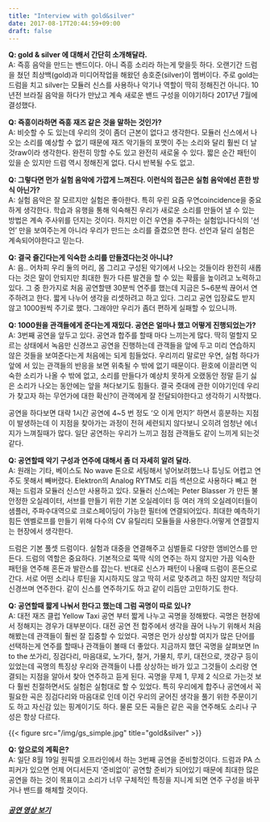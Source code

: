 ```yaml
---
title: "Interview with gold&silver"
date: 2017-08-17T20:44:59+09:00
draft: false
---
```


**Q: gold & silver 에 대해서 간단히 소개해달라.**  
A: 즉흥 음악을 만드는 밴드이다. 아니 즉흥 소리라 하는게 맞을듯 하다. 오랜기간 드럼을 쳤던 최상백(gold)과 미디어작업을 해왔던 송호준(silver)이 멤버이다. 주로 gold는 드럼을 치고 silver는 모듈러 신스를 사용하나 악기나 역할이 딱히 정해진건 아니다. 10년전 브라질 음악을 하다가 만났고 계속 새로운 밴드 구성을 이야기하다 2017년 7월에 결성했다.

**Q: 즉흥이라하면 즉흥 재즈 같은 것을 말하는 것인가?**  
A: 비슷할 수 도 있는데 우리의 것이 좀더 근본이 없다고 생각한다. 모듈러 신스에서 나오는 소리를 예상할 수 없기 때문에 재즈 악기들의 포맷이 주는 소리와 달리 훨씬 더 날것raw이라 생각한다. 완전히 망할 수도 있고 완전히 새로울 수 있다. 짧은 순간 패턴이 있을 순 있지만 드럼 역시 정해진게 없다. 다시 반복될 수도 없고.

**Q: 그렇다면 먼가 실험 음악에 가깝게 느껴진다. 이런식의 접근은 실험 음악에선 흔한 방식 아닌가?**  
A: 실험 음악은 잘 모르지만 실험은 좋아한다. 특히 우린 요즘 우연coincidence을 중요하게 생각한다. 학습과 유행을 통해 익숙해진 우리가 새로운 소리를 만들어 낼 수 있는 방법은 계속 주사위를 던지는 것이다. 하지만 이건 우연을 추구하는 실험입니다식의 ‘선언’ 만을 보여주는게 아니라 우리가 만드는 소리를 즐겼으면 한다. 선언과 달리 실험은 계속되어야한다고 믿는다.

**Q: 결국 즐긴다는게 익숙한 소리를 만들겠다는것 아니냐?**  
A: 음.. 어차피 우리 둘의 머리, 몸 그리고 구성된 악기에서 나오는 것들이라 완전히 새롭다는 것은 말이 안되지만 최대한 뭔가 다른 발견을 할 수 있는 확률을 높이려고 노력하고 있다. 그 중 한가지로 처음 공연할땐 30분씩 연주를 했는데 지금은 5~6분씩 끊어서 연주하려고 한다. 짧게 나누어 생각을 리셋하려고 하고 있다. 그리고 공연 입장료도 받지 않고 1000원씩 주기로 했다. 그래야만 우리가 좀더 편하게 실패할 수 있으니까.

**Q: 1000원을 관객들에게 준다는게 재밌다. 공연은 얼마나 했고 어떻게 진행되었는가?**  
A: 3번째 공연을 앞두고 있다. 공연과 합주를 할때 마다 느끼는게 많다. 딱히 멀할지 모르는 상태에서 녹음만 신경쓰고 공연을 진행하는데 관객들을 앞에 두고 미리 연습하지 않은 것들을 보여준다는게 처음에는 되게 힘들었다. 우리끼리 말로만 우연, 실험 하다가 앞에 서 있는 관객들의 반응을 보면 위축될 수 밖에 없기 때문이다. 환호에 이끌리면 익숙한 소리가 나올 수 밖에 없고, 소리를 만들다가 예상치 못하게 오랬동안 정말 듣기 싫은 소리가 나오는 동안에는 앞을 쳐다보기도 힘들다. 결국 줏대에 관한 이야기인데 우리가 찾고자 하는 무언가에 대한 확신?이 관객에게 잘 전달되야한다고 생각하기 시작했다.

공연을 하다보면 대략 1시간 공연에 4~5 번 정도 ‘오 이게 먼지?’ 하면서 흥분하는 지점이 발생하는데  이 지점을 찾아가는 과정이 전혀 세련되지 않다보니 오히려 엄청난 에너지가 느껴질때가 많다. 일단 공연하는 우리가 느끼고 점점 관객들도 같이 느끼게 되는것 같다.

**Q: 공연할때 악기 구성과 연주에 대해서 좀 더 자세히 알려 달라.**  
A: 원래는 기타, 베이스도 No wave 톤으로 세팅해서 넣어보려했느나 튜닝도 어렵고 연주도 못해서 빼버렸다. Elektron의 Analog RYTM도 리듬 섹션으로 사용하다 빼고 현재는 드럼과 모듈러 신스만 사용하고 있다. 모듈러 신스에는 Peter Blasser 가 만든 불안정한 오실레이터, 서브를 만들기 위한 기본 오실레이터 등 여러 개의 오실레이터들이 샘플러, 주파수대역으로 크로스페이딩이 가능한 필터에 연결되어있다. 최대한 예측하기 힘든 엔벨로프를 만들기 위해 다수의 CV 유틸리티 모듈들을 사용한다.어떻게 연결할지는 현장에서 생각한다.

드럼은 기본 풀셋 드럼이다. 실험과 대중을 연결해주고 심벌들로 다양한 앰비언스를 만든다. 드럼의 역할은 중요하다. 기본적으로 뚝딱 식의 연주는 하지 않지만 가끔 익숙한 패턴을 연주해 혼돈과 발란스를 잡는다. 반대로 신스가 패턴이 나올때 드럼이 혼돈으로 간다. 서로 어떤 소리나 루틴을 지시하지도 않고 딱히 서로 맞추려고 하진 않지만 적당히 신경쓰며 연주한다. 같이 신스를 연주하기도 하고 같이 리듬만 고민하기도 한다.

**Q: 공연할때 짧게 나눠서 한다고 했는데 그럼 곡명이 따로 있나?**  
A: 대전 재즈 클럽 Yellow Taxi 공연 부터 짧게 나누고 곡명을 정해봤다. 곡명은 현장에서 정해지는 경우가 대부분이다. 대전 공연 전 합주에서 생각을 끊어 나누기 위해서 처음해봤는데 관객들이 훨씬 잘 집중할 수 있었다. 곡명은 먼가 상상할 여지가 많은 단어를 선택하는게 연주를 할때나 관객들이 볼때 더 좋았다. 지금까지 했던 곡명을 살펴보면 In to the 쏘가리, 징검다리, 마음대로, 노가다, 철거, 가물치, 루키, 대전으로, 갯강구 등이 있었는데 곡명의 특징상 우리와 관객들이 나름 상상하는 바가 있고 그것들이 소리랑 연결되는 지점을 알아서 찾아 연주하고 듣게 된다. 곡명을 무제 1, 무제 2 식으로 가는것 보다 훨씬 친절하면서도 실험은 실험대로 할 수 있었다. 특히 우리에게 합주나 공연에서 꼭 필요한 곡은 징검다리와 마음대로 인데 이건 우리의 굳어진 생각을 풀기 위한 주문이기도 하고 자신감 있는 핑계이기도 하다. 물론 모든 곡들은 같은 곡을 연주해도 소리나 구성은 항상 다르다.

{{< figure src="/img/gs_simple.jpg" title="gold&silver" >}}

**Q: 앞으로의 계획은?**  
A:  일단 8월 19일 원픽셀 오프라인에서 하는 3번째 공연을 준비할것이다. 드럼과 PA 스피커가 있으면 언제 어디서든지 ‘준비없이’ 공연할 준비가 되어있기 때문에 최대한 많은 공연을 하는 것이 목표이고 소리가 너무 구체적인 특징을 지니게 되면 연주 구성을 바꾸거나 밴드를 해체할 것이다.


##### [공연 영상 보기](https://www.facebook.com/goldsilverband/videos/158207034735543/)  
